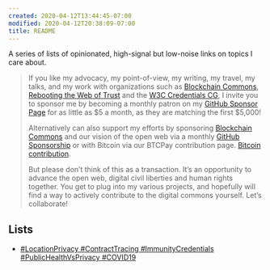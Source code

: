 ```yaml
---
created: 2020-04-12T13:44:45-07:00
modified: 2020-04-12T20:38:09-07:00
title: README
---
```


A series of lists of opinionated, high-signal but low-noise links on topics I care about.

> If you like my advocacy, my point-of-view, my writing, my travel, my talks, and my work with organizations such as [Blockchain Commons](https://www.BlockchainCommons.com), [Rebooting the Web of Trust](https://www.WebOfTrust.info) and the [W3C Credentials CG](https://w3c-ccg.github.io), I invite you to sponsor me by becoming a monthly patron on my [GitHub Sponsor Page](https://github.com/sponsors/ChristopherA) for as little as $5 a month, as they are matching the first $5,000!
>
> Alternatively can also support my efforts by sponsoring [Blockchain Commons](https://www.BlockchainCommons.com) and our vision of the open web via a monthly [GitHub Sponsorship](https://github.com/sponsors/BlockchainCommons) or with Bitcoin via our BTCPay contribution page. [Bitcoin contribution](https://btcpay.blockchaincommons.com).
>
>But please don’t think of this as a transaction. It’s an opportunity to advance the open web, digital civil liberties and human rights together. You get to plug into my various projects, and hopefully will find a way to actively contribute to the digital commons yourself. Let’s collaborate!

## Lists

* [#LocationPrivacy #ContractTracing #ImmunityCredentials #PublicHealthVsPrivacy #COVID19](https://github.com/ChristopherA/High-Signal-Low-Noise-Link-Lists/blob/master/%23LocationPrivacy%20%23ContractTracing%20%23ImmunityCredentials%20%23PublicHealthVsPrivacy%20%23COVID19.md)